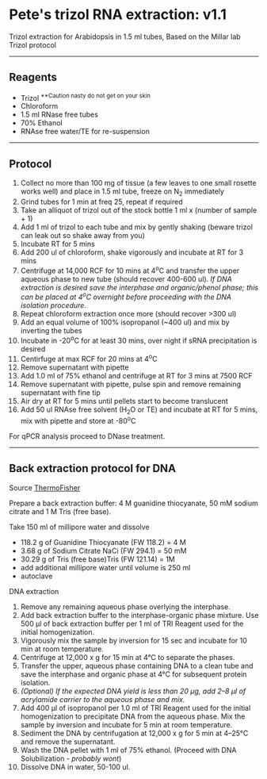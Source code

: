 # Pete's trizol RNA extraction: v1.1

Trizol extraction for Arabidopsis in 1.5 ml tubes, Based on the Millar lab Trizol protocol

----
## Reagents
  - Trizol <sup>**Caution nasty do not get on your skin</sup>
  - Chloroform
  - 1.5 ml RNase free tubes
  - 70% Ethanol
  - RNAse free water/TE for re-suspension

----
## Protocol
  1. Collect no more than 100 mg of tissue (a few leaves to one small rosette works well) and place in 1.5 ml tube, freeze on N<sub>2</sub> immediately
  2. Grind tubes for 1 min at freq 25, repeat if required
  3. Take an alliquot of trizol out of the stock bottle 1 ml x (number of sample + 1)
  3. Add 1 ml of trizol to each tube and mix by gently shaking (beware trizol can leak out so shake away from you)
  4. Incubate RT for 5 mins
  5. Add 200 ul of chloroform, shake vigorously and incubate at RT for 3 mins
  6. Centrifuge at 14,000 RCF for 10 mins at 4<sup>o</sup>C and transfer the upper aqueous phase to new tube (should recover 400-600 ul). *If DNA extraction is desired save the interphase and organic/phenol phase; this can be placed at 4<sup>o</sup>C overnight before proceeding with the DNA isolation procedure*.
  7. Repeat chloroform extraction once more (should recover >300 ul)
  8. Add an equal volume of 100% isopropanol (~400 ul) and mix by inverting the tubes
  9. Incubate in -20<sup>o</sup>C for at least 30 mins, over night if sRNA precipitation is desired
  10. Centirfuge at max RCF for 20 mins at 4<sup>o</sup>C
  11. Remove supernatant with pipette
  12. Add 1.0 ml of 75% ethanol and centrifuge at RT for 3 mins at 7500 RCF
  13. Remove supernatant with pipette, pulse spin and remove remaining supernatant with fine tip
  14. Air dry at RT for 5 mins until pellets start to become translucent
  15. Add 50 ul RNAse free solvent (H<sub>2</sub>O or TE) and incubate at RT for 5 mins, mix with pipette and store at -80<sup>o</sup>C
  
For qPCR analysis proceed to DNase treatment.

----
## Back extraction protocol for DNA
Source [ThermoFisher](https://www.thermofisher.com/au/en/home/references/protocols/nucleic-acid-purification-and-analysis/dna-extraction-protocols/tri-reagent-dna-protein-isolation-protocol.html)

Prepare a back extraction buffer: 4 M guanidine thiocyanate, 50 mM sodium citrate and 1 M Tris (free base).

Take 150 ml of millipore water and dissolve
  -	118.2 g of Guanidine Thiocyanate (FW 118.2)	= 4 M
  -	3.68 g of Sodium Citrate NaCi (FW 294.1) 	= 50 mM
  -	30.29 g of Tris (free base)Tris (FW 121.14) 	= 1M
  -	add additional millipore water until volume is 250 ml
  -	autoclave

DNA extraction
 1. Remove any remaining aqueous phase overlying the interphase.
 2. Add back extraction buffer to the interphase-organic phase mixture. Use 500 μl of back extraction buffer per 1 ml of TRI Reagent used for the initial homogenization.
 3. Vigorously mix the sample by inversion for 15 sec and incubate for 10 min at room temperature.
 4. Centrifuge at 12,000 x g for 15 min at 4°C to separate the phases.
 5. Transfer the upper, aqueous phase containing DNA to a clean tube and save the interphase and organic phase at 4°C for subsequent protein isolation.
 6. *(Optional) If the expected DNA yield is less than 20 μg, add 2–8 μl of acrylamide carrier to the aqueous phase and mix.*
 7. Add 400 μl of isopropanol per 1.0 ml of TRI Reagent used for the initial homogenization to precipitate DNA from the aqueous phase. Mix the sample by inversion and incubate for 5 min at room temperature.
 8. Sediment the DNA by centrifugation at 12,000 x g for 5 min at 4–25°C and remove the supernatant.
 9. Wash the DNA pellet with 1 ml of 75% ethanol. (Proceed with DNA Solubilization - *probably wont*)
 10. Dissolve DNA in water, 50-100 ul.

